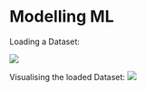 # Modelling ML
 

Loading a  Dataset:
<!--
<img src="https://github.com/matheusft/modelling_ml/blob/master/readme_page/Loading.gif?raw=true" alt="Kitten" title="A cute kitten" width="150" height="100" />
-->
<img src="https://github.com/matheusft/modelling_ml/blob/master/readme_page/Loading.gif?raw=true"/>

Visualising the loaded  Dataset:
<img src="https://github.com/matheusft/modelling_ml/blob/master/readme_page/Visualising.gif?raw=true"/>

